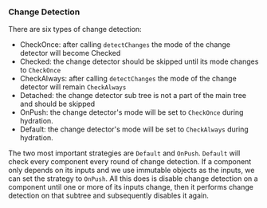 ### Change Detection
There are six types of change detection:
* CheckOnce: after calling `detectChanges` the mode of the change detector will become Checked
* Checked: the change detector should be skipped until its mode changes to `CheckOnce`
* CheckAlways: after calling `detectChanges` the mode of the change detector will remain `CheckAlways`
* Detached: the change detector sub tree is not a part of the main tree and should be skipped
* OnPush: the change detector's mode will be set to `CheckOnce` during hydration.
* Default: the change detector's mode will be set to `CheckAlways` during hydration.

The two most important strategies are `Default` and `OnPush`. `Default` will check every component every round of change detection. If a component only depends on its inputs and we use immutable objects as the inputs, we can set the strategy to `OnPush`. All this does is disable change detection on a component until one or more of its inputs change, then it performs change detection on that subtree and subsequently disables it again.